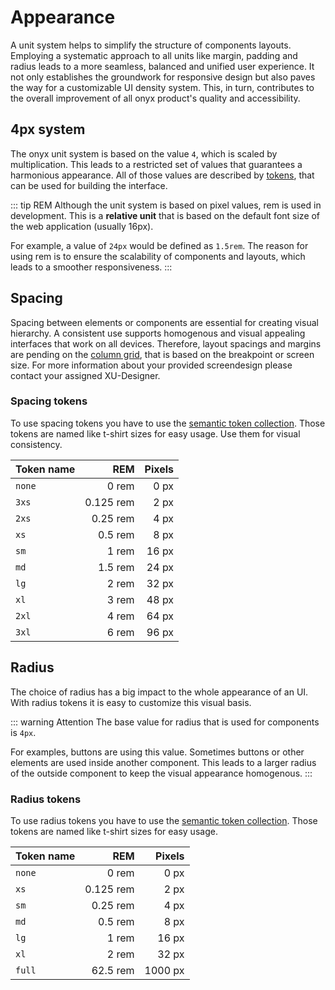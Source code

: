 # Appearance

A unit system helps to simplify the structure of components layouts. Employing a systematic approach to all units like margin, padding and radius leads to a more seamless, balanced and unified user experience. It not only establishes the groundwork for responsive design but also paves the way for a customizable UI density system. This, in turn, contributes to the overall improvement of all onyx product's quality and accessibility.

## 4px system

The onyx unit system is based on the value `4`, which is scaled by multiplication. This leads to a restricted set of values that guarantees a harmonious appearance. All of those values are described by [tokens](/tokens/), that can be used for building the interface.

::: tip REM
Although the unit system is based on pixel values, rem is used in development.
This is a **relative unit** that is based on the default font size of the web application (usually 16px).

For example, a value of `24px` would be defined as `1.5rem`.
The reason for using rem is to ensure the scalability of components and layouts, which leads to a smoother responsiveness.
:::

## Spacing

Spacing between elements or components are essential for creating visual hierarchy. A consistent use supports homogenous and visual appealing interfaces that work on all devices. Therefore, layout spacings and margins are pending on the [column grid](/basics/breakpoints_grid), that is based on the breakpoint or screen size.
For more information about your provided screendesign please contact your assigned XU-Designer.

### Spacing tokens

To use spacing tokens you have to use the [semantic token collection](/tokens/).
Those tokens are named like t-shirt sizes for easy usage. Use them for visual consistency.

| Token name |       REM | Pixels |
| ---------- | --------: | -----: |
| `none`     |     0 rem |   0 px |
| `3xs`      | 0.125 rem |   2 px |
| `2xs`      |  0.25 rem |   4 px |
| `xs`       |   0.5 rem |   8 px |
| `sm`       |     1 rem |  16 px |
| `md`       |   1.5 rem |  24 px |
| `lg`       |     2 rem |  32 px |
| `xl`       |     3 rem |  48 px |
| `2xl`      |     4 rem |  64 px |
| `3xl`      |     6 rem |  96 px |

## Radius

The choice of radius has a big impact to the whole appearance of an UI. With radius tokens it is easy to customize this visual basis.

::: warning Attention
The base value for radius that is used for components is `4px`.

For examples, buttons are using this value. Sometimes buttons or other elements are used inside another component. This leads to a larger radius of the outside component to keep the visual appearance homogenous.
:::

### Radius tokens

To use radius tokens you have to use the [semantic token collection](/tokens/).
Those tokens are named like t-shirt sizes for easy usage.

| Token name |       REM |  Pixels |
| ---------- | --------: | ------: |
| `none`     |     0 rem |    0 px |
| `xs`       | 0.125 rem |    2 px |
| `sm`       |  0.25 rem |    4 px |
| `md`       |   0.5 rem |    8 px |
| `lg`       |     1 rem |   16 px |
| `xl`       |     2 rem |   32 px |
| `full`     |  62.5 rem | 1000 px |
